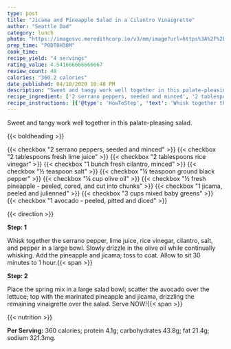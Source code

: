 ```yaml
---
type: post
title: "Jicama and Pineapple Salad in a Cilantro Vinaigrette"
author: "Seattle Dad"
category: lunch
photo: "https://imagesvc.meredithcorp.io/v3/mm/image?url=https%3A%2F%2Fimages.media-allrecipes.com%2Fuserphotos%2F112409.jpg"
prep_time: "P0DT0H30M"
cook_time: 
recipe_yield: "4 servings"
rating_value: 4.541666666666667
review_count: 48
calories: "360.2 calories"
date_published: 04/10/2020 10:48 PM
description: "Sweet and tangy work well together in this palate-pleasing salad."
recipe_ingredient: ['2 serrano peppers, seeded and minced', '2 tablespoons fresh lime juice', '2 tablespoons rice vinegar', '1 bunch fresh cilantro, minced', '½ teaspoon salt', '¼ teaspoon ground black pepper', '¼ cup olive oil', '½ fresh pineapple - peeled, cored, and cut into chunks', '1 jicama, peeled and julienned', '3 cups mixed baby greens', '1 avocado - peeled, pitted and diced']
recipe_instructions: [{'@type': 'HowToStep', 'text': 'Whisk together the serrano pepper, lime juice, rice vinegar, cilantro, salt, and pepper in a large bowl. Slowly drizzle in the olive oil while continually whisking. Add the pineapple and jicama; toss to coat. Allow to sit 30 minutes to 1 hour.\n'}, {'@type': 'HowToStep', 'text': 'Place the spring mix in a large salad bowl; scatter the avocado over the lettuce; top with the marinated pineapple and jicama, drizzling the remaining vinaigrette over the salad. Serve NOW!\n'}]
---
```


Sweet and tangy work well together in this palate-pleasing salad. 

{{< boldheading >}}

{{< checkbox "2  serrano peppers, seeded and minced" >}}
{{< checkbox "2 tablespoons fresh lime juice" >}}
{{< checkbox "2 tablespoons rice vinegar" >}}
{{< checkbox "1 bunch fresh cilantro, minced" >}}
{{< checkbox "½ teaspoon salt" >}}
{{< checkbox "¼ teaspoon ground black pepper" >}}
{{< checkbox "¼ cup olive oil" >}}
{{< checkbox "½  fresh pineapple - peeled, cored, and cut into chunks" >}}
{{< checkbox "1  jicama, peeled and julienned" >}}
{{< checkbox "3 cups mixed baby greens" >}}
{{< checkbox "1  avocado - peeled, pitted and diced" >}}


{{< direction >}}

**Step: 1**

Whisk together the serrano pepper, lime juice, rice vinegar, cilantro, salt, and pepper in a large bowl. Slowly drizzle in the olive oil while continually whisking. Add the pineapple and jicama; toss to coat. Allow to sit 30 minutes to 1 hour.{{< span >}}

**Step: 2**

Place the spring mix in a large salad bowl; scatter the avocado over the lettuce; top with the marinated pineapple and jicama, drizzling the remaining vinaigrette over the salad. Serve NOW!{{< span >}}

{{< nutrition >}}

**Per Serving:** 360 calories; protein 4.1g; carbohydrates 43.8g; fat 21.4g; sodium 321.3mg.